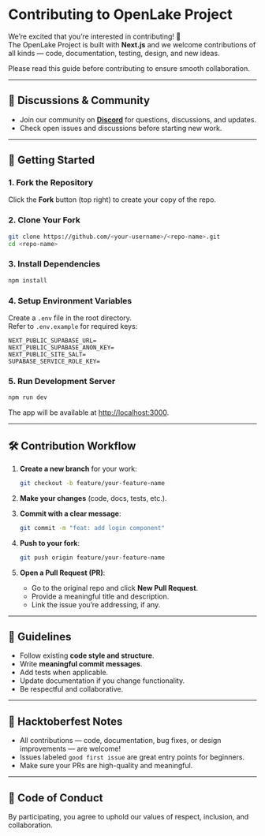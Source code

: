 # Contributing to OpenLake Project

We’re excited that you’re interested in contributing! 🎉  
The OpenLake Project is built with **Next.js** and we welcome contributions of all kinds — code, documentation, testing, design, and new ideas.  

Please read this guide before contributing to ensure smooth collaboration.  

---

## 📢 Discussions & Community
- Join our community on **[Discord](https://discord.gg/dE4f7YAj)** for questions, discussions, and updates.  
- Check open issues and discussions before starting new work.  

---

## 🚀 Getting Started

### 1. Fork the Repository
Click the **Fork** button (top right) to create your copy of the repo.  

### 2. Clone Your Fork
```bash
git clone https://github.com/<your-username>/<repo-name>.git
cd <repo-name>
```

### 3. Install Dependencies
```bash
npm install
```

### 4. Setup Environment Variables
Create a `.env` file in the root directory.  
Refer to `.env.example` for required keys:

```
NEXT_PUBLIC_SUPABASE_URL=
NEXT_PUBLIC_SUPABASE_ANON_KEY=
NEXT_PUBLIC_SITE_SALT=
SUPABASE_SERVICE_ROLE_KEY=
```

### 5. Run Development Server
```bash
npm run dev
```
The app will be available at [http://localhost:3000](http://localhost:3000).  

---

## 🛠️ Contribution Workflow

1. **Create a new branch** for your work:
   ```bash
   git checkout -b feature/your-feature-name
   ```

2. **Make your changes** (code, docs, tests, etc.).

3. **Commit with a clear message**:
   ```bash
   git commit -m "feat: add login component"
   ```

4. **Push to your fork**:
   ```bash
   git push origin feature/your-feature-name
   ```

5. **Open a Pull Request (PR)**:
   - Go to the original repo and click **New Pull Request**.
   - Provide a meaningful title and description.  
   - Link the issue you’re addressing, if any.  

---

## 📌 Guidelines

- Follow existing **code style and structure**.  
- Write **meaningful commit messages**.  
- Add tests when applicable.  
- Update documentation if you change functionality.  
- Be respectful and collaborative.  

---

## 🌟 Hacktoberfest Notes

- All contributions — code, documentation, bug fixes, or design improvements — are welcome!  
- Issues labeled `good first issue` are great entry points for beginners.  
- Make sure your PRs are high-quality and meaningful.  

---

## 📜 Code of Conduct
By participating, you agree to uphold our values of respect, inclusion, and collaboration.  
